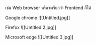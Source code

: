 เช่น Web browser หรือจะเรียกว่า Frontend ก็ได้

Google chrome
![[Untitled.jpg]]

Firefox
![[Untitled 2.jpg]]

Microsoft edge
![[Untitled 3.jpg]]
